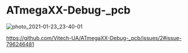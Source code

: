 # ATmegaXX-Debug-_pcb
![photo_2021-01-23_23-40-01](https://user-images.githubusercontent.com/74230330/105614821-976ec100-5dd4-11eb-96db-a49f5b369f45.jpg)


https://github.com/Vitech-UA/ATmegaXX-Debug-_pcb/issues/2#issue-796246481
